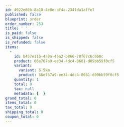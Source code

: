 ```yaml
---
id: 4922e60b-8a10-4e0e-bf4a-2341da1affe7
published: false
blueprint: order
order_number: 253
title: ' '
is_paid: false
is_shipped: false
is_refunded: false
items:
  -
    id: b457e11b-4a9a-45a2-b866-78f67c6c6b8c
    product: 66e767a9-ee34-4dc4-8681-d09bb59f0cf5
    variant:
      variant: 6.5km
      product: 66e767a9-ee34-4dc4-8681-d09bb59f0cf5
    quantity: 1
    total: 0
    tax: null
    metadata: {  }
grand_total: 0
items_total: 0
tax_total: 0
shipping_total: 0
coupon_total: 0
---
```

